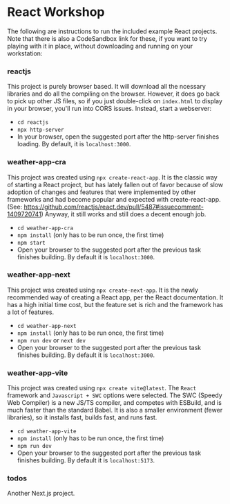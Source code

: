 # React Workshop

The following are instructions to run the included example React projects. Note that there is also a CodeSandbox link for these, if you want to try playing with it in place, without downloading and running on your workstation:

### reactjs
This project is purely browser based. It will download all the ncessary libraries and do all the compiling on the browser. However, it does go back to pick up other JS files, so if you just double-click on `index.html` to display in your browser, you'll run into CORS issues. Instead, start a webserver:
- `cd reactjs`
- `npx http-server`
- In your browser, open the suggested port after the http-server finishes loading. By default, it is `localhost:3000`.

### weather-app-cra
This project was created using `npx create-react-app`. It is the classic way of starting a React project, but has lately fallen out of favor because of slow adoption of changes and features that were implemented by other frameworks and had become popular and expected with create-react-app. (See: https://github.com/reactjs/react.dev/pull/5487#issuecomment-1409720741) Anyway, it still works and still does a decent enough job.
- `cd weather-app-cra`
- `npm install` (only has to be run once, the first time)
- `npm start`
- Open your browser to the suggested port after the previous task finishes building. By default it is `localhost:3000`.

### weather-app-next
This project was created using `npx create-next-app`. It is the newly recommended way of creating a React app, per the React documentation. It has a high initial time cost, but the feature set is rich and the framework has a lot of features.
- `cd weather-app-next`
- `npm install` (only has to be run once, the first time)
- `npm run dev` or `next dev`
- Open your browser to the suggested port after the previous task finishes building. By default it is `localhost:3000`.

### weather-app-vite
This project was created using `npx create vite@latest`. The `React` framework and `Javascript + SWC` options were selected. The SWC (Speedy Web Compiler) is a new JS/TS compiler, and competes with ESBuild, and is much faster than the standard Babel. It is also a smaller environment (fewer libraries), so it installs fast, builds fast, and runs fast.
- `cd weather-app-vite`
- `npm install` (only has to be run once, the first time)
- `npm run dev`
- Open your browser to the suggested port after the previous task finishes building. By default it is `localhost:5173`.

### todos
Another Next.js project.
